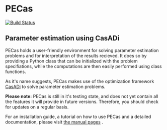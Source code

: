 PECas
=====

[![Build Status](https://secure.travis-ci.com/adbuerger/PECas.png?branch=rework)](http://travis-ci.org/adbuerger/PECas)

Parameter estimation using CasADi
---------------------------------

PECas holds a user-friendly environment for solving parameter estimation
problems and for interpretation of the results recieved. It does so by
providing a Python class that can be initialized with the problem
specifiations, while the computations are then easily performed using
class functions.

As it's name suggests, PECas makes use of the optimization framework
[CasADi](http://casadi.org) to solve parameter estimation
problems.

**Please note:** PECas is still in it's testing state, and does not yet contain all the features it will provide in future versions. Therefore, you should check for updates on a regular basis.

For an installation guide, a tutorial on how to use PECas and
a detailed documentation, please
visit [the manual pages](http://adbuerger.github.io/PECas) .
